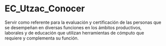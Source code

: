 # EC_Utzac_Conocer
Servir como referente para la evaluación y certificación de las personas que se desempeñan en diversas funciones en los ámbitos productivos, laborales y de educación que utilizan herramientas de cómputo que requiere y complementa su función.

